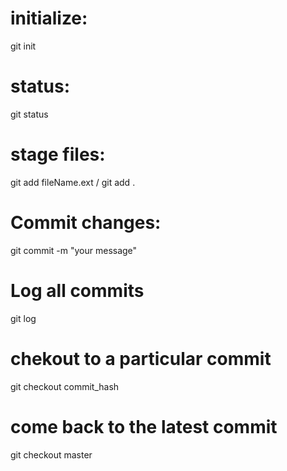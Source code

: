# initialize: 
git init

# status: 
git status

# stage files: 
git add fileName.ext / git add .

# Commit changes:
git commit -m "your message"

# Log all commits
git log

# chekout to a particular commit
git checkout commit_hash

# come back to the latest commit
git checkout master